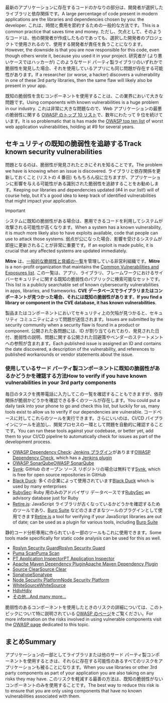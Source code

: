<span data-ttu-id="b11fc-101">最新のアプリケーションに存在するコードのかなりの部分は、開発者が選択したライブラリと依存関係です。</span><span class="sxs-lookup"><span data-stu-id="b11fc-101">A large percentage of code present in modern applications are the libraries and dependencies chosen by you: the developer.</span></span> <span data-ttu-id="b11fc-102">これは、時間と費用を節約するための一般的な方法です。</span><span class="sxs-lookup"><span data-stu-id="b11fc-102">This is a common practice that saves time and money.</span></span> <span data-ttu-id="b11fc-103">ただし、欠点として、そのようなコードは、他の開発者が作成したものであっても、選択した開発者のプロジェクトで使用されるので、使用する開発者が責任を負うことになります。</span><span class="sxs-lookup"><span data-stu-id="b11fc-103">However, the downside is that you are now responsible for this code, even though others wrote it, because you used it in your project.</span></span> <span data-ttu-id="b11fc-104">研究者が (より悪いケースではハッカーが) このようなサード パーティ製ライブラリのいずれかで脆弱性を発見した場合、それを使用しているアプリにも同じ問題が存在する可能性があります。</span><span class="sxs-lookup"><span data-stu-id="b11fc-104">If a researcher (or worse, a hacker) discovers a vulnerability in one of these 3rd party libraries, then the same flaw will likely also be present in your app.</span></span>

<span data-ttu-id="b11fc-105">既知の脆弱性を含むコンポーネントを使用することは、この業界において大きな問題です。</span><span class="sxs-lookup"><span data-stu-id="b11fc-105">Using components with known vulnerabilities is a huge problem in our industry.</span></span> <span data-ttu-id="b11fc-106">これは非常に大きな問題なので、Web アプリケーションの最悪の脆弱性に関する [OWASP のトップ 10 リスト](https://www.owasp.org/index.php/Category:OWASP_Top_Ten_Project)で、数年にわたって 9 位を続けています。</span><span class="sxs-lookup"><span data-stu-id="b11fc-106">It is so problematic that is has made the [OWASP top ten list](https://www.owasp.org/index.php/Category:OWASP_Top_Ten_Project) of worst web application vulnerabilities, holding at #9 for several years.</span></span>

## <a name="track-known-security-vulnerabilities"></a><span data-ttu-id="b11fc-107">セキュリティの既知の脆弱性を追跡する</span><span class="sxs-lookup"><span data-stu-id="b11fc-107">Track known security vulnerabilities</span></span>

<span data-ttu-id="b11fc-108">問題となるのは、脆弱性が発見されたときにそれを知ることです。</span><span class="sxs-lookup"><span data-stu-id="b11fc-108">The problem we have is knowing when an issue is discovered.</span></span> <span data-ttu-id="b11fc-109">ライブラリと依存関係を更新しておくこと (リストの 4 番目) ももちろん役に立ちますが、アプリケーションに影響を与える可能性がある識別された脆弱性を追跡することをお勧めします。</span><span class="sxs-lookup"><span data-stu-id="b11fc-109">Keeping our libraries and dependencies updated (#4 in our list!) will of course help, but it's a good idea to keep track of identified vulnerabilities that might impact your application.</span></span>

> [!IMPORTANT]
> <span data-ttu-id="b11fc-110">システムに既知の脆弱性がある場合は、悪用できるコードを利用してシステムが攻撃される可能性が高くなります。</span><span class="sxs-lookup"><span data-stu-id="b11fc-110">When a system has a known vulnerability, it is much more likely also to have exploits available, code that people can use to attack those systems.</span></span> <span data-ttu-id="b11fc-111">弱点が公になった場合、影響を受けるシステムが即座に更新されることが非常に重要です。</span><span class="sxs-lookup"><span data-stu-id="b11fc-111">If an exploit is made public, it is crucial that any affected systems are updated immediately.</span></span>

<span data-ttu-id="b11fc-112">**Mitre** は、[一般的な脆弱性と脅威の一覧](https://cve.mitre.org)を管理している非営利組織です。</span><span class="sxs-lookup"><span data-stu-id="b11fc-112">**Mitre** is a non-profit organization that maintains the [Common Vulnerabilities and Exposures list](https://cve.mitre.org).</span></span> <span data-ttu-id="b11fc-113">この一覧は、アプリ、ライブラリ、フレームワークにおけるサイバーセキュリティに関する既知の脆弱性のパブリックに検索可能なセットです。</span><span class="sxs-lookup"><span data-stu-id="b11fc-113">This list is a publicly searchable set of known cybersecurity vulnerabilities in apps, libraries, and frameworks.</span></span> <span data-ttu-id="b11fc-114">**CVE データベースでライブラリまたはコンポーネントが見つかった場合、それには既知の脆弱性があります**。</span><span class="sxs-lookup"><span data-stu-id="b11fc-114">**If you find a library or component in the CVE database, it has known vulnerabilities**.</span></span>

<span data-ttu-id="b11fc-115">製品またはコンポーネントにおいてセキュリティ上の欠陥が見つかると、セキュリティ コミュニティによって問題が送信されます。</span><span class="sxs-lookup"><span data-stu-id="b11fc-115">Issues are submitted by the security community when a security flaw is found in a product or component.</span></span> <span data-ttu-id="b11fc-116">公開された各問題には、ID が割り当てられており、発見された日付、脆弱性の説明、問題に関する公開された回避策やベンダーのステートメントへの参照が含まれます。</span><span class="sxs-lookup"><span data-stu-id="b11fc-116">Each published issue is assigned an ID and contains the date discovered, a description of the vulnerability, and references to published workarounds or vendor statements about the issue.</span></span>

### <a name="how-to-verify-if-you-have-known-vulnerabilities-in-your-3rd-party-components"></a><span data-ttu-id="b11fc-117">使用しているサード パーティ製コンポーネントに既知の脆弱性があるかどうかを確認する方法</span><span class="sxs-lookup"><span data-stu-id="b11fc-117">How to verify if you have known vulnerabilities in your 3rd party components</span></span>

<span data-ttu-id="b11fc-118">毎日のタスクを携帯電話に入力してこの一覧を確認することもできますが、依存関係が脆弱かどうかを確認できる多くのツールが存在します。</span><span class="sxs-lookup"><span data-stu-id="b11fc-118">You could put a daily task into your phone to go and check this list, but luckily for us, many tools exist to allow us to verify if our dependencies are vulnerable.</span></span> <span data-ttu-id="b11fc-119">コードベースに対してこれらのツールを実行できます。さらにいいのは、CI/CD パイプラインにツールを追加し、開発プロセスの一環として問題を自動的に確認することです。</span><span class="sxs-lookup"><span data-stu-id="b11fc-119">You can run these tools against your codebase, or better yet, add them to your CI/CD pipeline to automatically check for issues as part of the development process.</span></span>

- <span data-ttu-id="b11fc-120">[OWASP Dependency Check](https://www.owasp.org/index.php/OWASP_Dependency_Check): [Jenkins プラグイン](https://wiki.jenkins.io/display/JENKINS/OWASP+Dependency-Check+Plugin)があります</span><span class="sxs-lookup"><span data-stu-id="b11fc-120">[OWASP Dependency Check](https://www.owasp.org/index.php/OWASP_Dependency_Check), which has a [Jenkins plugin](https://wiki.jenkins.io/display/JENKINS/OWASP+Dependency-Check+Plugin)</span></span>
- [<span data-ttu-id="b11fc-121">OWASP SonarQube</span><span class="sxs-lookup"><span data-stu-id="b11fc-121">OWASP SonarQube</span></span>](https://www.owasp.org/index.php/OWASP_SonarQube_Project)
- <span data-ttu-id="b11fc-122">[Synk](https://snyk.io): GitHub のオープン ソース リポジトリの場合は無料です</span><span class="sxs-lookup"><span data-stu-id="b11fc-122">[Synk](https://snyk.io), which is free for open source repositories in GitHub</span></span>
- <span data-ttu-id="b11fc-123">[Black Duck](https://www.blackducksoftware.com): 多くの企業によって使用されています</span><span class="sxs-lookup"><span data-stu-id="b11fc-123">[Black Duck](https://www.blackducksoftware.com) which is used by many enterprises</span></span>
- <span data-ttu-id="b11fc-124">[RubySec](https://rubysec.com): Ruby 用のみのアドバイザリ データベースです</span><span class="sxs-lookup"><span data-stu-id="b11fc-124">[RubySec](https://rubysec.com) an advisory database just for Ruby</span></span>
- <span data-ttu-id="b11fc-125">[Retire.js](https://github.com/retirejs/retire.js/): JavaScript ライブラリが古くなっているかどうかを確認するためのツールであり、[Burp Suite](https://www.portswigger.net) などのさまざまなツールのプラグインとして使用できます</span><span class="sxs-lookup"><span data-stu-id="b11fc-125">[Retire.js](https://github.com/retirejs/retire.js/) a tool for verifying if your JavaScript libraries are out of date; can be used as a plugin for various tools, including [Burp Suite](https://www.portswigger.net)</span></span>

<span data-ttu-id="b11fc-126">静的コード分析専用に作られている一部のツールもこれに使用できます。</span><span class="sxs-lookup"><span data-stu-id="b11fc-126">Some tools made specifically for static code analysis can be used for this as well.</span></span>

- [<span data-ttu-id="b11fc-127">Roslyn Security Guard</span><span class="sxs-lookup"><span data-stu-id="b11fc-127">Roslyn Security Guard</span></span>](https://dotnet-security-guard.github.io)
- [<span data-ttu-id="b11fc-128">Puma Scan</span><span class="sxs-lookup"><span data-stu-id="b11fc-128">Puma Scan</span></span>](https://pumascan.com)
- [<span data-ttu-id="b11fc-129">PT Application Inspector</span><span class="sxs-lookup"><span data-stu-id="b11fc-129">PT Application Inspector</span></span>](https://www.ptsecurity.com/ww-en/products/ai/)
- [<span data-ttu-id="b11fc-130">Apache Maven Dependency Plugin</span><span class="sxs-lookup"><span data-stu-id="b11fc-130">Apache Maven Dependency Plugin</span></span>](http://maven.apache.org/plugins/maven-dependency-plugin/)
- [<span data-ttu-id="b11fc-131">Source Clear</span><span class="sxs-lookup"><span data-stu-id="b11fc-131">Source Clear</span></span>](https://www.sourceclear.com)
- [<span data-ttu-id="b11fc-132">Sonatype</span><span class="sxs-lookup"><span data-stu-id="b11fc-132">Sonatype</span></span>](https://ossindex.sonatype.org)
- [<span data-ttu-id="b11fc-133">Node Security Platform</span><span class="sxs-lookup"><span data-stu-id="b11fc-133">Node Security Platform</span></span>](https://nodesecurity.io)
- [<span data-ttu-id="b11fc-134">WhiteSource</span><span class="sxs-lookup"><span data-stu-id="b11fc-134">WhiteSource</span></span>](https://www.whitesourcesoftware.com/what-is-whitesource/)
- [<span data-ttu-id="b11fc-135">Hdiv</span><span class="sxs-lookup"><span data-stu-id="b11fc-135">Hdiv</span></span>](https://hdivsecurity.com)
- [<span data-ttu-id="b11fc-136">その他...</span><span class="sxs-lookup"><span data-stu-id="b11fc-136">And many more...</span></span>](https://www.owasp.org/index.php/Source_Code_Analysis_Tools)

<span data-ttu-id="b11fc-137">脆弱性のあるコンポーネントを使用したときのリスクの詳細については、このトピックについて特に説明されている [OWASP のページ](https://www.owasp.org/index.php/Top_10-2017_A9-Using_Components_with_Known_Vulnerabilities)をご覧ください。</span><span class="sxs-lookup"><span data-stu-id="b11fc-137">For more information on the risks involved in using vulnerable components visit the [OWASP page](https://www.owasp.org/index.php/Top_10-2017_A9-Using_Components_with_Known_Vulnerabilities) dedicated to this topic.</span></span>

## <a name="summary"></a><span data-ttu-id="b11fc-138">まとめ</span><span class="sxs-lookup"><span data-stu-id="b11fc-138">Summary</span></span>

<span data-ttu-id="b11fc-139">アプリケーションの一部としてライブラリまたは他のサード パーティ製コンポーネントを使用するときは、それらに存在する可能性のあるすべてのリスクをアプリケーションも被ることになります。</span><span class="sxs-lookup"><span data-stu-id="b11fc-139">When you use libraries or other 3rd party components as part of your application you are also taking on any risks they may have.</span></span> <span data-ttu-id="b11fc-140">このリスクを軽減する最善の方法は、既知の脆弱性がないコンポーネントのみを使用することです。</span><span class="sxs-lookup"><span data-stu-id="b11fc-140">The best way to reduce this risk is to ensure that you are only using components that have no known vulnerabilities associated with them.</span></span>

